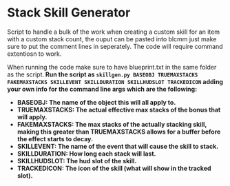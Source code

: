 # Stack Skill Generator
Script to handle a bulk of the work when creating a custom skill for an item with a custom stack count, the ouput can be pasted into blcmm just make sure to put the comment lines in seperately.
The code will require command extentiosn to work.

When running the code make sure to have blueprint.txt in the same folder as the script.<b>
Run the script as `skillgen.py BASEOBJ TRUEMAXSTACKS FAKEMAXSTACKS SKILLEVENT SKILLDURATION SKILLHUDSLOT TRACKEDICON` adding your own info for the command line args which are the following:
 - BASEOBJ: The name of the object this will all apply to.
 - TRUEMAXSTACKS: The actual effective max stacks of the bonus that will apply.
 - FAKEMAXSTACKS: The max stacks of the actually stacking skill, making this greater than TRUEMAXSTACKS allows for a buffer before the effect starts to decay.
 - SKILLEVENT: The name of the event that will cause the skill to stack.
 - SKILLDURATION: How long each stack will last.
 - SKILLHUDSLOT: The hud slot of the skill.
 - TRACKEDICON: The icon of the skill (what will show in the tracked slot).

